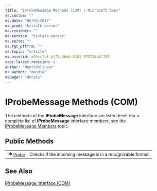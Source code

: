 ```yaml
---
title: "IProbeMessage Methods (COM) | Microsoft Docs"
ms.custom: ""
ms.date: "06/08/2017"
ms.prod: "biztalk-server"
ms.reviewer: ""
ms.service: "biztalk-server"
ms.suite: ""
ms.tgt_pltfrm: ""
ms.topic: "article"
ms.assetid: e96cc7cf-b172-40a0-818f-575734a4f743
caps.latest.revision: 4
author: "MandiOhlinger"
ms.author: "mandia"
manager: "anneta"
---
```

# IProbeMessage Methods (COM)
The methods of the **IProbeMessage** interface are listed here. For a complete list of **IProbeMessage** interface members, see the [IProbeMessage Members](../core/iprobemessage-members-com.md) topic.  
  
## Public Methods  
  
|||  
|-|-|  
|![](../core/media/pubmethod.gif "pubmethod") [Probe](../core/iprobemessage-probe-method-com.md)|Checks if the incoming message is in a recognizable format.|  
  
## See Also  
 [IProbeMessage Interface (COM)](../core/iprobemessage-interface-com.md)